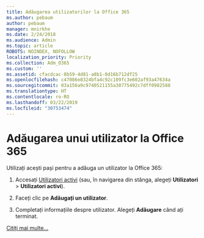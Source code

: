 ```yaml
---
title: Adăugarea utilizatorilor la Office 365
ms.author: pebaum
author: pebaum
manager: mnirkhe
ms.date: 2/24/2018
ms.audience: Admin
ms.topic: article
ROBOTS: NOINDEX, NOFOLLOW
localization_priority: Priority
ms.collection: Adm_O365
ms.custom: ''
ms.assetid: cfacdcac-8b59-4d81-a8b1-0d16b712df25
ms.openlocfilehash: c47086e8324bfa4c92c109fc3e602af93a47634a
ms.sourcegitcommit: 03a156a9c9740521155a30775492c7dff0982588
ms.translationtype: HT
ms.contentlocale: ro-RO
ms.lasthandoff: 03/22/2019
ms.locfileid: "30753474"
---
```

# <a name="add-a-user-to-office-365"></a>Adăugarea unui utilizator la Office 365

Utilizați acești pași pentru a adăuga un utilizator la Office 365:
  
1. Accesați [Utilizatori activi](https://admin.microsoft.com/Adminportal/Home?source=applauncher#/users) (sau, în navigarea din stânga, alegeți **Utilizatori** \> **Utilizatori activi**).
    
2. Faceți clic pe **Adăugați un utilizator**.
    
3. Completați informațiile despre utilizator. Alegeți **Adăugare** când ați terminat. 
    
[Citiți mai multe...](https://support.office.com/article/1970f7d6-03b5-442f-b385-5880b9c256ec)
  

